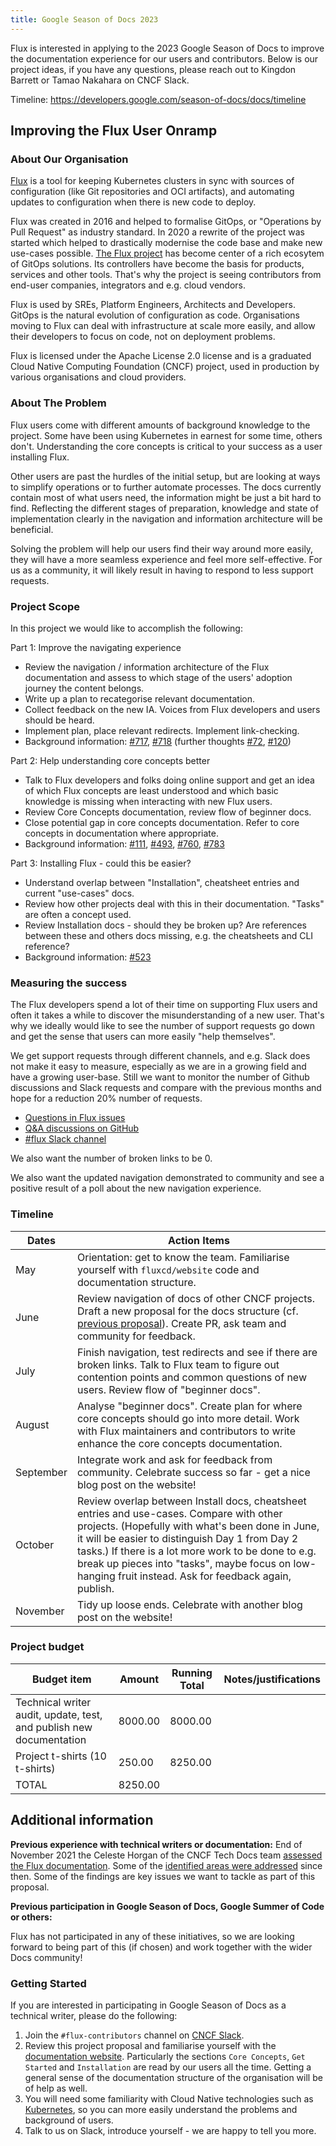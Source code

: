 ```yaml
---
title: Google Season of Docs 2023
---
```


Flux is interested in applying to the 2023 Google Season of Docs to improve the documentation experience for our users and contributors. Below is our project ideas, if you have any questions, please reach out to Kingdon Barrett or Tamao Nakahara on CNCF Slack.

Timeline:  <https://developers.google.com/season-of-docs/docs/timeline>

## Improving the Flux User Onramp

### About Our Organisation

[Flux](/) is a tool for keeping Kubernetes clusters in sync with sources of configuration (like Git repositories and OCI artifacts), and automating updates to configuration when there is new code to deploy.

Flux was created in 2016 and helped to formalise GitOps, or "Operations by Pull Request" as industry standard. In 2020 a rewrite of the project was started which helped to drastically modernise the code base and make new use-cases possible. [The Flux project](https://github.com/fluxcd) has become center of a rich ecosytem of GitOps solutions. Its controllers have become the basis for products, services and other tools. That's why the project is seeing contributors from end-user companies, integrators and e.g. cloud vendors.

Flux is used by SREs, Platform Engineers, Architects and Developers. GitOps is the natural evolution of configuration as code. Organisations moving to Flux can deal with infrastructure at scale more easily, and allow their developers to focus on code, not on deployment problems.

Flux is licensed under the Apache License 2.0 license and is a graduated Cloud Native Computing Foundation (CNCF) project, used in production by various organisations and cloud providers.

### About The Problem

Flux users come with different amounts of background knowledge to the project. Some have been using Kubernetes in earnest for some time, others don't. Understanding the core concepts is critical to your success as a user installing Flux.

Other users are past the hurdles of the initial setup, but are looking at ways to simplify operations or to further automate processes. The docs currently contain most of what users need, the information might be just a bit hard to find. Reflecting the different stages of preparation, knowledge and state of implementation clearly in the navigation and information architecture will be beneficial.

Solving the problem will help our users find their way around more easily, they will have a more seamless experience and feel more self-effective. For us as a community, it will likely result in having to respond to less support requests.

### Project Scope

In this project we would like to accomplish the following:

Part 1: Improve the navigating experience

- Review the navigation / information architecture of the Flux documentation
  and assess to which stage of the users' adoption journey the content belongs.
- Write up a plan to recategorise relevant documentation.
- Collect feedback on the new IA. Voices from Flux developers and users should be heard.
- Implement plan, place relevant redirects. Implement link-checking.
- Background information: [#717](https://github.com/fluxcd/website/issues/717), [#718](https://github.com/fluxcd/website/issues/718) (further thoughts [#72](https://github.com/fluxcd/website/issues/72), [#120](https://github.com/fluxcd/website/issues/120))

Part 2: Help understanding core concepts better

- Talk to Flux developers and folks doing online support and get an idea of which Flux concepts are least understood and which basic knowledge is missing when interacting with new Flux users.
- Review Core Concepts documentation, review flow of beginner docs.
- Close potential gap in core concepts documentation. Refer to core concepts in documentation where appropriate.
- Background information: [#111](https://github.com/fluxcd/website/issues/111), [#493](https://github.com/fluxcd/website/issues/493), [#760](https://github.com/fluxcd/website/issues/760), [#783](https://github.com/fluxcd/website/issues/783)

Part 3: Installing Flux - could this be easier?

- Understand overlap between "Installation", cheatsheet entries and current "use-cases" docs.
- Review how other projects deal with this in their documentation. "Tasks" are often a concept used.
- Review Installation docs - should they be broken up? Are references between these and others docs missing, e.g. the cheatsheets and CLI reference?
- Background information: [#523](https://github.com/fluxcd/website/issues/523)

### Measuring the success

The Flux developers spend a lot of their time on supporting Flux users and often it takes a while to discover the misunderstanding of a new user. That's why we ideally would like to see the number of support requests go down and get the sense that users can more easily "help themselves".

We get support requests through different channels, and e.g. Slack does not make it easy to measure, especially as we are in a growing field and have a growing user-base. Still we want to monitor the number of Github discussions and Slack requests and compare with the previous months and hope for a reduction 20% number of requests.

- [Questions in Flux issues](https://github.com/fluxcd/flux2/issues?q=is%3Aissue+label%3Aquestion+)
- [Q&A discussions on GitHub](https://github.com/fluxcd/flux2/discussions/categories/q-a)
- [#flux Slack channel](https://cloud-native.slack.com/archives/flux)

We also want the number of broken links to be 0.

We also want the updated navigation demonstrated to community and see a positive result of a poll about the new navigation experience.

### Timeline

| Dates | Action Items
| ----- | ------------
| May   | Orientation: get to know the team. Familiarise yourself with `fluxcd/website` code and documentation structure.
| June  | Review navigation of docs of other CNCF projects. Draft a new proposal for the docs structure (cf. [previous proposal](https://github.com/fluxcd/website/issues/717)). Create PR, ask team and community for feedback.
| July | Finish navigation, test redirects and see if there are broken links. Talk to Flux team to figure out contention points and common questions of new users. Review flow of "beginner docs".
| August | Analyse "beginner docs". Create plan for where core concepts should go into more detail. Work with Flux maintainers and contributors to write enhance the core concepts documentation.
| September | Integrate work and ask for feedback from community. Celebrate success so far - get a nice blog post on the website!
| October | Review overlap between Install docs, cheatsheet entries and use-cases. Compare with other projects. (Hopefully with what's been done in June, it will be easier to distinguish Day 1 from Day 2 tasks.) If there is a lot more work to be done to e.g. break up pieces into "tasks", maybe focus on low-hanging fruit instead. Ask for feedback again, publish.
| November | Tidy up loose ends. Celebrate with another blog post on the website!

### Project budget

| Budget item | Amount | Running Total | Notes/justifications
| ----------- | ------ | ------------- | --------------------
| Technical writer audit, update, test, and publish new documentation | 8000.00 | 8000.00 |
| Project t-shirts (10 t-shirts) | 250.00 | 8250.00 |
| TOTAL | 8250.00 | |

## Additional information

**Previous experience with technical writers or documentation:** End of November 2021 the Celeste Horgan of the CNCF Tech Docs team [assessed the Flux documentation](https://github.com/cncf/techdocs/blob/main/assessments/0005-fluxcd.md). Some of the [identified areas were addressed](https://github.com/orgs/fluxcd/projects/3) since then. Some of the findings are key issues we want to tackle as part of this proposal.

**Previous participation in Google Season of Docs, Google Summer of Code or others:**

Flux has not participated in any of these initiatives, so we are looking forward to being part of this (if chosen) and work together with the wider Docs community!

### Getting Started

If you are interested in participating in Google Season of Docs as a technical writer, please do the following:

1. Join the `#flux-contributors` channel on [CNCF Slack](http://slack.cncf.io/).
1. Review this project proposal and familiarise yourself with the [documentation website](/flux). Particularly the sections `Core Concepts`, `Get Started` and `Installation` are read by our users all the time. Getting a general sense of the documentation structure of the organisation will be of help as well.
1. You will need some familiarity with Cloud Native technologies such as [Kubernetes](https://kubernetes.io), so you can more easily understand the problems and background of users.
1. Talk to us on Slack, introduce yourself - we are happy to tell you more.
